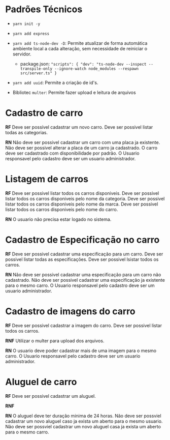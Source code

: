 # Padrões Técnicos

- ``yarn init -y``
- ``yarn add express``
- ``yarn add ts-node-dev -D``: Permite atualizar de forma automática ambiente local a cada alteração, sem necessidade de reiniciar o servidor.
  * package.json:
    ``"scripts": {
      "dev": "ts-node-dev --inspect --transpile-only --ignore-watch node_modules --respawn src/server.ts"
    }``

- ``yarn add uuid``: Permite a criação de id's.

- Bibliotec ``multer``: Permite fazer upload e leitura de arquivos


# Cadastro de carro

**RF**
Deve ser possível cadastrar um novo carro.
Deve ser possivel listar todas as categorias.

**RN**
Não deve ser possivel cadastrar um carro com uma placa ja existente.
Não deve ser possivel alterar a placa de um carro ja cadastrado.
O carro deve ser cadastrado com disponibilidade por padrão.
O Usuario responsavel pelo cadastro deve ser um usuario administrador.


# Listagem de carros

**RF**
Deve ser possivel listar todos os carros disponiveis.
Deve ser possivel listar todos os carros disponiveis pelo nome da categoria.
Deve ser possivel listar todos os carros disponiveis pelo nome da marca.
Deve ser possivel listar todos os carros disponiveis pelo nome do carro.


**RN**
O usuario não precisa estar logado no sistema.


# Cadastro de Especificação no carro

**RF**
Deve ser possivel cadastrar uma especificação para um carro.
Deve ser possivel listar todas as especificações.
Deve ser possivel lsistar todos os carros.


**RN**
Não deve ser possivel cadastrar uma especificação para um carro não cadastrado.
Não deve ser possivel cadastrar uma especificação ja existente para o mesmo carro.
O Usuario responsavel pelo cadastro deve ser um usuario administrador.

# Cadastro de imagens do carro

**RF**
Deve ser possivel cadastrar a imagem do carro.
Deve ser possivel listar todos os carros.

**RNF**
Utilizar o multer para upload dos arquivos.

**RN**
O usuario deve poder cadastrar mais de uma imagem para o mesmo carro.
O Usuario responsavel pelo cadastro deve ser um usuario administrador.

# Aluguel de carro

**RF**
Deve ser possivel cadastrar um aluguel.

**RNF**


**RN**
O aluguel deve ter duração minima de 24 horas.
Não deve ser possviel cadastrar um novo aluguel caso ja exista um aberto para o mesmo usuario.
Não deve ser possviel cadastrar um novo aluguel casa ja exista um aberto para o mesmo carro.
